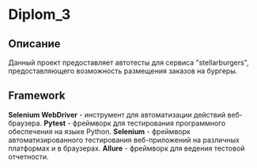 # Diplom_3

## Описание

Данный проект предоставляет автотесты для сервиса "stellarburgers", предоставляющего возможность размещения заказов на бургеры.

## Framework
**Selenium WebDriver** - инструмент для автоматизации действий веб-браузера.
**Pytest** - фреймворк для тестирования программного обеспечения на языке Python.
**Selenium** - фреймворк автоматизированного тестирования веб-приложений на различных платформах и в браузерах. 
**Allure** - фреймворк для ведения тестовой отчетности.